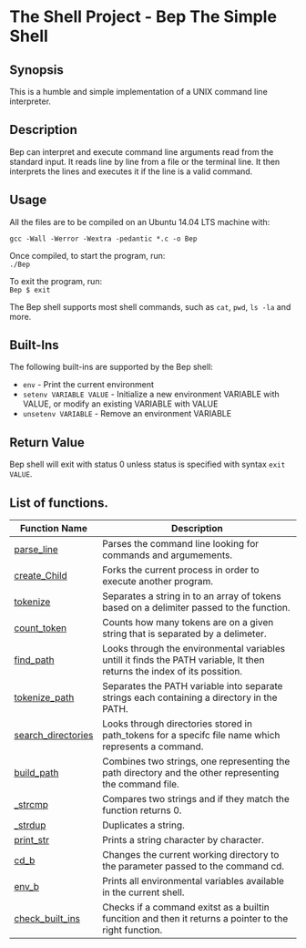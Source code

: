 # The Shell Project - Bep The Simple Shell

## Synopsis
This is a humble and simple implementation of a UNIX command line interpreter.

## Description
Bep can interpret and execute command line arguments read from the standard input. It reads line by line from a file or the terminal line. It then interprets the lines and executes it if the line is a valid command.

## Usage
All the files are to be compiled on an Ubuntu 14.04 LTS machine with:    
```
gcc -Wall -Werror -Wextra -pedantic *.c -o Bep
```  
  
Once compiled, to start the program, run:    
```./Bep```  
  
To exit the program, run:  
```Bep $ exit```  
  
The Bep shell supports most shell commands, such as ```cat```, ```pwd```, ```ls -la``` and more.  

## Built-Ins  
The following built-ins are supported by the Bep shell:   
  
+ ```env``` - Print the current environment    
+ ```setenv VARIABLE VALUE``` - Initialize  a new environment VARIABLE  with VALUE, or modify an existing VARIABLE with VALUE  
+ ```unsetenv VARIABLE``` - Remove an environment VARIABLE   

## Return Value  
Bep shell will exit with status 0 unless status is specified with syntax ```exit VALUE```.  

## List of functions.

| Function Name | Description |
|---------------- | -----------|
|[parse_line](https://github.com/devephy/simple_shell/blob/main/parsing_functions.c)    | Parses the command line looking for commands and argumements.|
|[create_Child](https://github.com/devephy/simple_shell/blob/main/parsing_functions.c) | Forks the current process in order to execute another program.|
|[tokenize](https://github.com/devephy/simple_shell/blob/main/parsing_functions.c) | Separates a string in to an array of tokens based on a delimiter passed to the function. |
|[count_token](https://github.com/devephy/simple_shell/blob/main/parsing_functions.c) | Counts how many tokens are on a given string that is separated by a delimeter. |
|[find_path](https://github.com/devephy/simple_shell/blob/main/find_path.c)|Looks through the environmental variables untill it finds the PATH variable, It then returns the index of its possition.|
|[tokenize_path](https://github.com/devephy/simple_shell/blob/main/find_path.c) | Separates the PATH variable into separate strings each containing a directory in the PATH. |
|[search_directories](https://github.com/devephy/simple_shell/blob/main/find_path.c) | Looks through directories stored in path_tokens for a specifc file name which represents a command. |
|[build_path](https://github.com/devephy/simple_shell/blob/main/find_path.c) | Combines two strings, one representing the path directory and the other representing the command file. |
|[_strcmp](https://github.com/devephy/simple_shell/blob/main/hbtlib.c) | Compares two strings and if they match the function returns 0.|
|[_strdup](https://github.com/devephy/simple_shell/blob/main/hbtlib.c) | Duplicates a string.|
|[print_str](https://github.com/devephy/simple_shell/blob/main/hbtlib.c)| Prints a string character by character.|
|[cd_b](https://github.com/devephy/simple_shell/blob/main/builtins.c) | Changes the current working directory to the parameter passed to the command cd. |
|[env_b](https://github.com/devephy/simple_shell/blob/main/builtins.c) | Prints all environmental variables available in the current shell.
|[check_built_ins](https://github.com/devephy/simple_shell/blob/main/builtins.c) | Checks if a command exitst as a builtin funcition and then it returns a pointer to the right function.|
